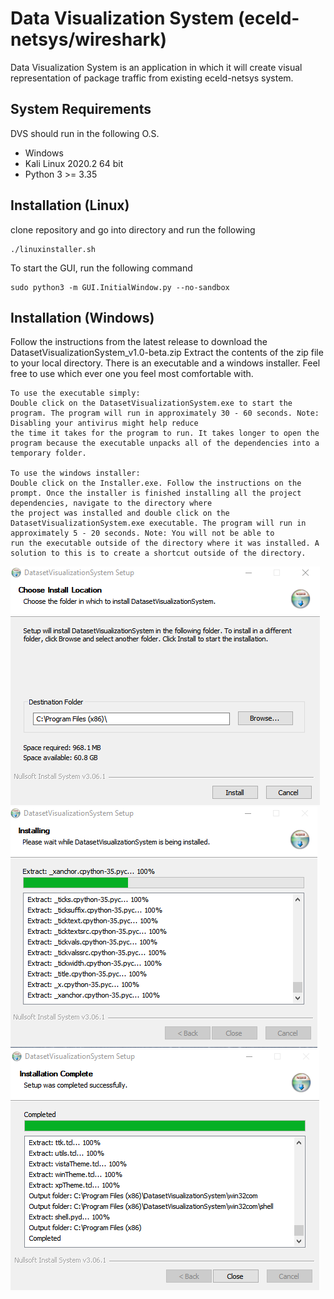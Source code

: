 # Data Visualization System (eceld-netsys/wireshark)
Data Visualization System is an application in which it will create visual representation of package traffic from
existing eceld-netsys system.
## System Requirements
DVS should run in the following O.S. 
- Windows
- Kali Linux 2020.2 64 bit
- Python 3 >= 3.35
## Installation (Linux)
clone repository and go into directory and run the following
```
./linuxinstaller.sh
```
To start the GUI, run the following command
```
sudo python3 -m GUI.InitialWindow.py --no-sandbox
```

## Installation (Windows)
Follow the instructions from the latest release to download the DatasetVisualizationSystem_v1.0-beta.zip
Extract the contents of the zip file to your local directory. There is an executable and a windows installer. Feel free to use which ever one you feel most comfortable with.
```
To use the executable simply:
Double click on the DatasetVisualizationSystem.exe to start the program. The program will run in approximately 30 - 60 seconds. Note: Disabling your antivirus might help reduce 
the time it takes for the program to run. It takes longer to open the program because the executable unpacks all of the dependencies into a temporary folder.

To use the windows installer:
Double click on the Installer.exe. Follow the instructions on the prompt. Once the installer is finished installing all the project dependencies, navigate to the directory where
the project was installed and double click on the DatasetVisualizationSystem.exe executable. The program will run in approximately 5 - 20 seconds. Note: You will not be able to
run the executable outside of the directory where it was installed. A solution to this is to create a shortcut outside of the directory.  
```
![Screenshot1](screenshots/choose-install.png)  
![Screenshot2](screenshots/installing.png)  
![Screenshot3](screenshots/completed-install.png)
